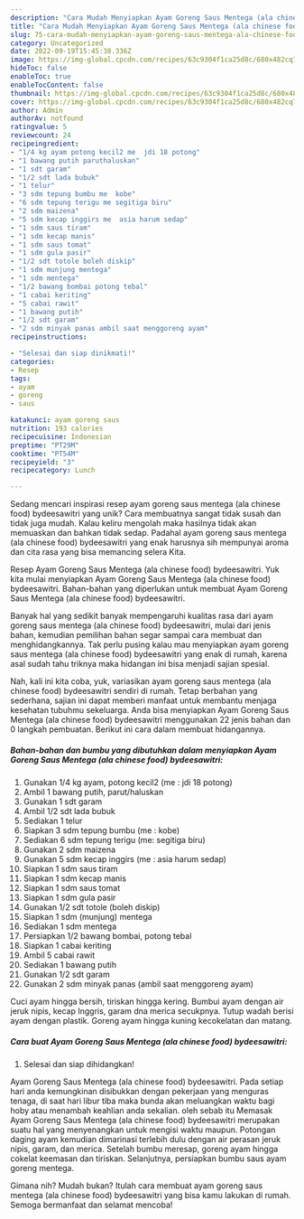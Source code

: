 ```yaml
---
description: "Cara Mudah Menyiapkan Ayam Goreng Saus Mentega (ala chinese food) bydeesawitri yang Lezat"
title: "Cara Mudah Menyiapkan Ayam Goreng Saus Mentega (ala chinese food) bydeesawitri yang Lezat"
slug: 75-cara-mudah-menyiapkan-ayam-goreng-saus-mentega-ala-chinese-food-bydeesawitri-yang-lezat
category: Uncategorized
date: 2022-09-19T15:45:38.336Z
image: https://img-global.cpcdn.com/recipes/63c9304f1ca25d8c/680x482cq70/ayam-goreng-saus-mentega-ala-chinese-food-bydeesawitri-foto-resep-utama.jpg
hideToc: false
enableToc: true
enableTocContent: false
thumbnail: https://img-global.cpcdn.com/recipes/63c9304f1ca25d8c/680x482cq70/ayam-goreng-saus-mentega-ala-chinese-food-bydeesawitri-foto-resep-utama.jpg
cover: https://img-global.cpcdn.com/recipes/63c9304f1ca25d8c/680x482cq70/ayam-goreng-saus-mentega-ala-chinese-food-bydeesawitri-foto-resep-utama.jpg
author: Admin
authorAv: notfound
ratingvalue: 5
reviewcount: 24
recipeingredient:
- "1/4 kg ayam potong kecil2 me  jdi 18 potong"
- "1 bawang putih paruthaluskan"
- "1 sdt garam"
- "1/2 sdt lada bubuk"
- "1 telur"
- "3 sdm tepung bumbu me  kobe"
- "6 sdm tepung terigu me segitiga biru"
- "2 sdm maizena"
- "5 sdm kecap inggirs me  asia harum sedap"
- "1 sdm saus tiram"
- "1 sdm kecap manis"
- "1 sdm saus tomat"
- "1 sdm gula pasir"
- "1/2 sdt totole boleh diskip"
- "1 sdm munjung mentega"
- "1 sdm mentega"
- "1/2 bawang bombai potong tebal"
- "1 cabai keriting"
- "5 cabai rawit"
- "1 bawang putih"
- "1/2 sdt garam"
- "2 sdm minyak panas ambil saat menggoreng ayam"
recipeinstructions:

- "Selesai dan siap dinikmati!"
categories:
- Resep
tags:
- ayam
- goreng
- saus

katakunci: ayam goreng saus 
nutrition: 193 calories
recipecuisine: Indonesian
preptime: "PT29M"
cooktime: "PT54M"
recipeyield: "3"
recipecategory: Lunch

---
```





Sedang mencari inspirasi resep ayam goreng saus mentega (ala chinese food) bydeesawitri yang unik? Cara membuatnya sangat tidak susah dan tidak juga mudah. Kalau keliru mengolah maka hasilnya tidak akan memuaskan dan bahkan tidak sedap. Padahal ayam goreng saus mentega (ala chinese food) bydeesawitri yang enak harusnya sih mempunyai aroma dan cita rasa yang bisa memancing selera Kita.





Resep Ayam Goreng Saus Mentega (ala chinese food) bydeesawitri. Yuk kita mulai menyiapkan Ayam Goreng Saus Mentega (ala chinese food) bydeesawitri. Bahan-bahan yang diperlukan untuk membuat Ayam Goreng Saus Mentega (ala chinese food) bydeesawitri.

Banyak hal yang sedikit banyak mempengaruhi kualitas rasa dari ayam goreng saus mentega (ala chinese food) bydeesawitri, mulai dari jenis bahan, kemudian pemilihan bahan segar sampai cara membuat dan menghidangkannya. Tak perlu pusing kalau mau menyiapkan ayam goreng saus mentega (ala chinese food) bydeesawitri yang enak di rumah, karena asal sudah tahu triknya maka hidangan ini bisa menjadi sajian spesial.






Nah, kali ini kita coba, yuk, variasikan ayam goreng saus mentega (ala chinese food) bydeesawitri sendiri di rumah. Tetap berbahan yang sederhana, sajian ini dapat memberi manfaat untuk membantu menjaga kesehatan tubuhmu sekeluarga. Anda bisa menyiapkan Ayam Goreng Saus Mentega (ala chinese food) bydeesawitri menggunakan 22 jenis bahan dan 0 langkah pembuatan. Berikut ini cara dalam membuat hidangannya.

<!--inarticleads1-->

##### Bahan-bahan dan bumbu yang dibutuhkan dalam menyiapkan Ayam Goreng Saus Mentega (ala chinese food) bydeesawitri:

1. Gunakan 1/4 kg ayam, potong kecil2 (me : jdi 18 potong)
1. Ambil 1 bawang putih, parut/haluskan
1. Gunakan 1 sdt garam
1. Ambil 1/2 sdt lada bubuk
1. Sediakan 1 telur
1. Siapkan 3 sdm tepung bumbu (me : kobe)
1. Sediakan 6 sdm tepung terigu (me: segitiga biru)
1. Gunakan 2 sdm maizena
1. Gunakan 5 sdm kecap inggirs (me : asia harum sedap)
1. Siapkan 1 sdm saus tiram
1. Siapkan 1 sdm kecap manis
1. Siapkan 1 sdm saus tomat
1. Siapkan 1 sdm gula pasir
1. Gunakan 1/2 sdt totole (boleh diskip)
1. Siapkan 1 sdm (munjung) mentega
1. Sediakan 1 sdm mentega
1. Persiapkan 1/2 bawang bombai, potong tebal
1. Siapkan 1 cabai keriting
1. Ambil 5 cabai rawit
1. Sediakan 1 bawang putih
1. Gunakan 1/2 sdt garam
1. Gunakan 2 sdm minyak panas (ambil saat menggoreng ayam)


Cuci ayam hingga bersih, tiriskan hingga kering. Bumbui ayam dengan air jeruk nipis, kecap Inggris, garam dna merica secukpnya. Tutup wadah berisi ayam dengan plastik. Goreng ayam hingga kuning kecokelatan dan matang. 

<!--inarticleads2-->

##### Cara buat Ayam Goreng Saus Mentega (ala chinese food) bydeesawitri:


1. Selesai dan siap dihidangkan!

Ayam Goreng Saus Mentega (ala chinese food) bydeesawitri. Pada setiap hari anda kemungkinan disibukkan dengan pekerjaan yang menguras tenaga, di saat hari libur tiba maka bunda akan meluangkan waktu bagi hoby atau menambah keahlian anda sekalian. oleh sebab itu Memasak Ayam Goreng Saus Mentega (ala chinese food) bydeesawitri merupakan suatu hal yang menyenangkan untuk mengisi waktu maupun. Potongan daging ayam kemudian dimarinasi terlebih dulu dengan air perasan jeruk nipis, garam, dan merica. Setelah bumbu meresap, goreng ayam hingga cokelat keemasan dan tiriskan. Selanjutnya, persiapkan bumbu saus ayam goreng mentega. 

Gimana nih? Mudah bukan? Itulah cara membuat ayam goreng saus mentega (ala chinese food) bydeesawitri yang bisa kamu lakukan di rumah. Semoga bermanfaat dan selamat mencoba!
